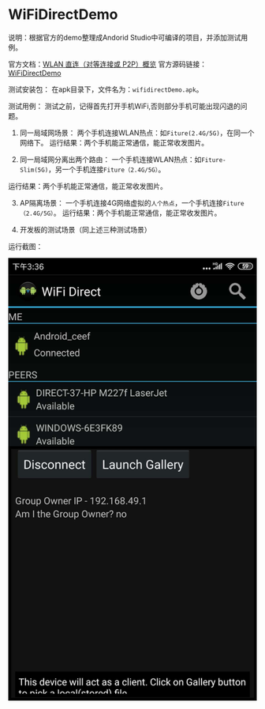 # WiFiDirectDemo
说明：根据官方的demo整理成Andorid Studio中可编译的项目，并添加测试用例。

官方文档：[WLAN 直连（对等连接或 P2P）概览](https://developer.android.google.cn/guide/topics/connectivity/wifip2p)
官方源码链接：[WiFiDirectDemo](https://android.googlesource.com/platform/development/+/master/samples/WiFiDirectDemo/)

测试安装包：
在apk目录下，文件名为：`wifidirectDemo.apk`。

测试用例：
测试之前，记得首先打开手机WiFi,否则部分手机可能出现闪退的问题。

1. 同一局域网场景：
两个手机连接WLAN热点：如`Fiture(2.4G/5G)`，在同一个网络下。
运行结果：两个手机能正常通信，能正常收发图片。


2. 同一局域网分离出两个路由：
  一个手机连接WLAN热点：如`Fiture-Slim(5G)`，另一个手机连接`Fiture（2.4G/5G）`。

  运行结果：两个手机能正常通信，能正常收发图片。

3. AP隔离场景：
  一个手机连接4G网络虚拟的`人个热点`，一个手机连接`Fiture（2.4G/5G）`。
  运行结果：两个手机能正常通信，能正常收发图片。

4. 开发板的测试场景（同上述三种测试场景）



运行截图：

![wifidirect](screen/wifidirect.png)